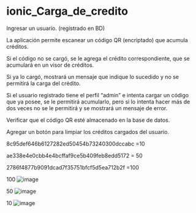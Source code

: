 # ionic_Carga_de_credito
Ingresar un usuario. (registrado en BD)

La aplicación permite escanear un código QR (encriptado) que acumula créditos.

Si el código no se cargó, se le agrega el crédito correspondiente, que se acumulará en un visor de créditos.

Si ya lo cargó, mostrará un mensaje que indique lo sucedido y no se permitirá la carga del crédito.

Si el usuario registrado tiene el perfil “admin” e intenta cargar un código que ya posee, se le permitirá
acumularlo, pero si lo intenta hacer más de dos veces no se le permitirá y se mostrará un mensaje de error.

Verificar que el código QR esté almacenado en la base de datos.

Agregar un botón para limpiar los créditos cargados del usuario.


8c95def646b6127282ed50454b73240300dccabc =10

ae338e4e0cbb4e4bcffaf9ce5b409feb8edd5172 = 50

2786f4877b9091dcad7f35751bfcf5d5ea712b2f =100

100
![image](https://user-images.githubusercontent.com/36265058/126410884-5877577a-2281-416b-8143-a246901b3bc3.png)

50
![image](https://user-images.githubusercontent.com/36265058/126410910-57fe9886-6a96-4165-bedd-64388e6cb160.png)

10
![image](https://user-images.githubusercontent.com/36265058/126410916-e8f9d323-79c4-4af0-a982-aeac5e4fd399.png)

